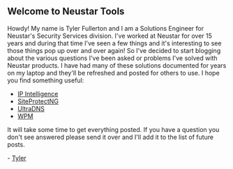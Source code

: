 ## Welcome to Neustar Tools

Howdy!  My name is Tyler Fullerton and I am a Solutions Engineer for Neustar's Security Services division.  I've worked at Neustar for over 15 years and during that time I've seen a few things and it's interesting to see those things pop up over and over again!  So I've decided to start blogging about the various questions I've been asked or problems I've solved with Neustar products.  I have had many of these solutions documented for years on my laptop and they'll be refreshed and posted for others to use.  I hope you find something useful:

- [IP Intelligence](ipi/index.md)
- [SiteProtectNG](siteprotectng/index.md)
- [UltraDNS](ultradns/index.md)
- [WPM](wpm/index.md)

It will take some time to get everything posted.  If you have a question you don't see answered please send it over and I'll add it to the list of future posts.

\- [Tyler](mailto:tyler.fullerton@team.neustar)
